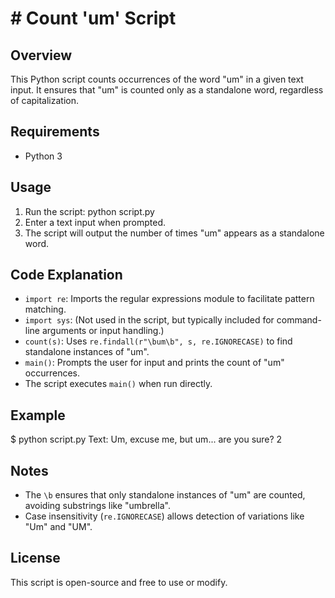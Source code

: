 # # Count 'um' Script

## Overview
This Python script counts occurrences of the word "um" in a given text input. It ensures that "um" is counted only as a standalone word, regardless of capitalization.

## Requirements
- Python 3

## Usage
1. Run the script:
   python script.py
2. Enter a text input when prompted.
3. The script will output the number of times "um" appears as a standalone word.

## Code Explanation
- `import re`: Imports the regular expressions module to facilitate pattern matching.
- `import sys`: (Not used in the script, but typically included for command-line arguments or input handling.)
- `count(s)`: Uses `re.findall(r"\bum\b", s, re.IGNORECASE)` to find standalone instances of "um".
- `main()`: Prompts the user for input and prints the count of "um" occurrences.
- The script executes `main()` when run directly.

## Example
$ python script.py
Text: Um, excuse me, but um... are you sure?
2

## Notes
- The `\b` ensures that only standalone instances of "um" are counted, avoiding substrings like "umbrella".
- Case insensitivity (`re.IGNORECASE`) allows detection of variations like "Um" and "UM".

## License
This script is open-source and free to use or modify.
